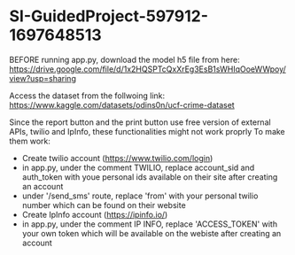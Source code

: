 # SI-GuidedProject-597912-1697648513
BEFORE running app.py, download the model h5 file from here: https://drive.google.com/file/d/1x2HQSPTcQxXrEg3EsB1sWHIqOoeWWpoy/view?usp=sharing

Access the dataset from the follwoing link: https://www.kaggle.com/datasets/odins0n/ucf-crime-dataset

Since the report button and the print button use free version of external APIs, twilio and IpInfo, these functionalities might not work proprly
To make them work:
- Create twilio account (https://www.twilio.com/login)
- in app.py, under the comment TWILIO, replace account_sid and auth_token with youe personal ids available on their site after creating an account
- under '/send_sms' route, replace 'from' with your personal twilio number which can be found on their website
- Create IpInfo account (https://ipinfo.io/)
- in app.py, under the comment IP INFO, replace 'ACCESS_TOKEN' with your own token which will be available on the webiste after creating an account
